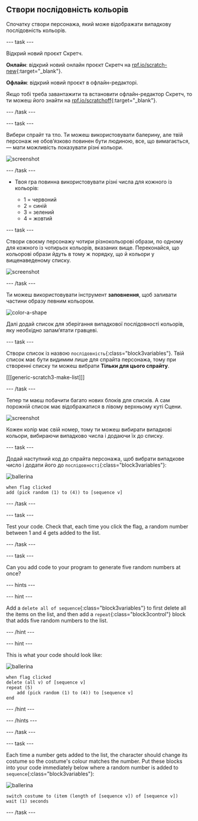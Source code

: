 ## Створи послідовність кольорів

Спочатку створи персонажа, який може відображати випадкову послідовність кольорів.

\--- task \---

Відкрий новий проєкт Скретч.

**Онлайн**: відкрий новий онлайн проєкт Скретч на [rpf.io/scratch-new](https://rpf.io/scratch-new){:target="_blank"}.

**Офлайн**: відкрий новий проєкт в офлайн-редакторі.

Якщо тобі треба завантажити та встановити офлайн-редактор Скретч, то ти можеш його знайти на [rpf.io/scratchoff](https://rpf.io/scratchoff){:target="_blank"}.

\--- /task \---

\--- task \---

Вибери спрайт та тло. Ти можеш використовувати балерину, але твій персонаж не обов’язково повинен бути людиною, все, що вимагається, — мати можливість показувати різні кольори.

![screenshot](images/colour-sprite.png)

\--- /task \---

+ Твоя гра повинна використовувати різні числа для кожного із кольорів:
    
    + 1 = червоний
    + 2 = синій
    + 3 = зелений
    + 4 = жовтий

\--- task \---

Створи своєму персонажу чотири різнокольорові образи, по одному для кожного із чотирьох кольорів, вказаних вище. Переконайся, що кольорові образи йдуть в тому ж порядку, що й кольори у вищенаведеному списку.

![screenshot](images/colour-costume.png)

\--- /task \---

Ти можеш використовувати інструмент **заповнення**, щоб заливати частини образу певним кольором.

![color-a-shape](images/color-a-shape.png)

Далі додай список для зберігання випадкової послідовності кольорів, яку необхідно запам’ятати гравцеві.

\--- task \---

Створи список із назвою `послідовність`{:class="block3variables"}. Твій список має бути видимим лише для спрайта персонажа, тому при створенні списку ти можеш вибрати **Тільки для цього спрайту**.

[[[generic-scratch3-make-list]]]

\--- /task \---

Тепер ти маєш побачити багато нових блоків для списків. А сам порожній список має відображатися в лівому верхньому куті Сцени.

![screenshot](images/colour-list-blocks-annotated.png)

Кожен колір має свій номер, тому ти можеш вибирати випадкові кольори, вибираючи випадково числа і додаючи їх до списку.

\--- task \---

Додай наступний код до спрайта персонажа, щоб вибрати випадкове число і додати його до `послідовності`{:class="block3variables"}:

![ballerina](images/ballerina.png)

```blocks3
when flag clicked
add (pick random (1) to (4)) to [sequence v]
```

\--- /task \---

\--- task \---

Test your code. Check that, each time you click the flag, a random number between 1 and 4 gets added to the list.

\--- /task \---

\--- task \---

Can you add code to your program to generate five random numbers at once?

\--- hints \---

\--- hint \---

Add a `delete all of sequence`{:class="block3variables"} to first delete all the items on the list, and then add a `repeat`{:class="block3control"} block that adds five random numbers to the list.

\--- /hint \---

\--- hint \---

This is what your code should look like:

![ballerina](images/ballerina.png)

```blocks3
when flag clicked
delete (all v) of [sequence v]
repeat (5)
    add (pick random (1) to (4)) to [sequence v]
end
```

\--- /hint \---

\--- /hints \---

\--- /task \---

\--- task \---

Each time a number gets added to the list, the character should change its costume so the costume's colour matches the number. Put these blocks into your code immediately below where a random number is added to `sequence`{:class="block3variables"}:

![ballerina](images/ballerina.png)

```blocks3
switch costume to (item (length of [sequence v]) of [sequence v])
wait (1) seconds
```

\--- /task \---